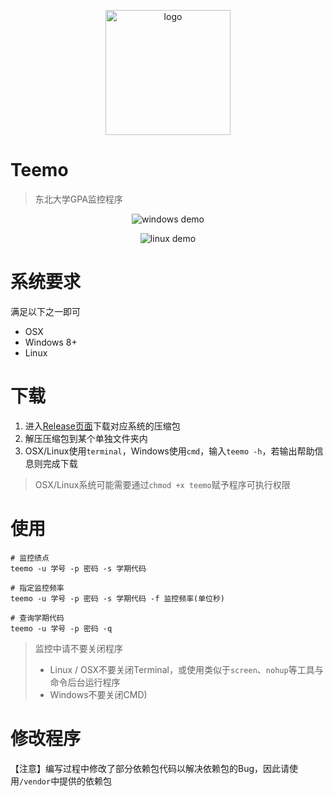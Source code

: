 <p align="center">
    <img src="https://raw.githubusercontent.com/iMyOwn/teemo/master/img/logo.png" alt="logo" width="200">
</p>

# Teemo
> 东北大学GPA监控程序

<p align="center">
    <img src="https://raw.githubusercontent.com/iMyOwn/teemo/master/img/demo@windows.png" alt="windows demo">
</p>
<p align="center">
    <img src="https://raw.githubusercontent.com/iMyOwn/teemo/master/img/demo@linux.png" alt="linux demo">
</p>

# 系统要求
满足以下之一即可
- OSX
- Windows 8+
- Linux

# 下载
1. 进入[Release页面](https://github.com/iMyOwn/teemo/releases)下载对应系统的压缩包
2. 解压压缩包到某个单独文件夹内
3. OSX/Linux使用`terminal`，Windows使用`cmd`，输入`teemo -h`，若输出帮助信息则完成下载
> OSX/Linux系统可能需要通过`chmod +x teemo`赋予程序可执行权限

# 使用
```shell script
# 监控绩点	
teemo -u 学号 -p 密码 -s 学期代码

# 指定监控频率
teemo -u 学号 -p 密码 -s 学期代码 -f 监控频率(单位秒)

# 查询学期代码	
teemo -u 学号 -p 密码 -q
```
> 监控中请不要关闭程序
> 
> - Linux / OSX不要关闭Terminal，或使用类似于`screen`、`nohup`等工具与命令后台运行程序
> - Windows不要关闭CMD)

# 修改程序
【注意】编写过程中修改了部分依赖包代码以解决依赖包的Bug，因此请使用`/vendor`中提供的依赖包